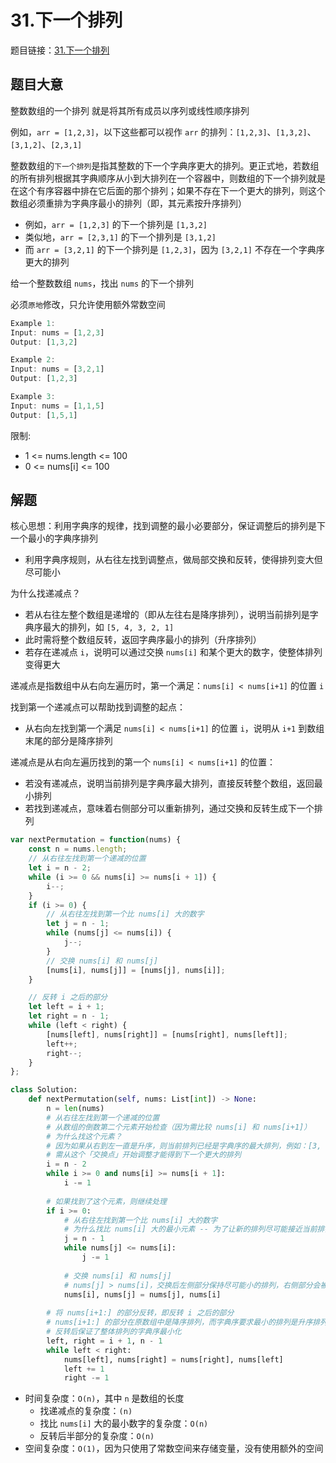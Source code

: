 # 31.下一个排列

题目链接：[31.下一个排列](https://leetcode.cn/problems/next-permutation/)

## 题目大意

整数数组的一个排列 就是将其所有成员以序列或线性顺序排列

例如，`arr = [1,2,3]`，以下这些都可以视作 `arr` 的排列：`[1,2,3]`、`[1,3,2]`、`[3,1,2]`、`[2,3,1]`

整数数组的`下一个排列`是指其整数的下一个字典序更大的排列。更正式地，若数组的所有排列根据其字典顺序从小到大排列在一个容器中，则数组的下一个排列就是在这个有序容器中排在它后面的那个排列；如果不存在下一个更大的排列，则这个数组必须重排为字典序最小的排列（即，其元素按升序排列）
- 例如，`arr = [1,2,3]` 的下一个排列是 `[1,3,2]`
- 类似地，`arr = [2,3,1]` 的下一个排列是 `[3,1,2]`
- 而 `arr = [3,2,1]` 的下一个排列是 `[1,2,3]`，因为 `[3,2,1]` 不存在一个字典序更大的排列

给一个整数数组 `nums`，找出 `nums` 的下一个排列

必须`原地`修改，只允许使用额外常数空间

```js
Example 1:
Input: nums = [1,2,3]
Output: [1,3,2]

Example 2:
Input: nums = [3,2,1]
Output: [1,2,3]

Example 3:
Input: nums = [1,1,5]
Output: [1,5,1]
```

限制:
- 1 <= nums.length <= 100
- 0 <= nums[i] <= 100

## 解题

核心思想：利用字典序的规律，找到调整的最小必要部分，保证调整后的排列是下一个最小的字典序排列
- 利用字典序规则，从右往左找到调整点，做局部交换和反转，使得排列变大但尽可能小

为什么找递减点？
- 若从右往左整个数组是递增的（即从左往右是降序排列），说明当前排列是字典序最大的排列，如 `[5, 4, 3, 2, 1]`
- 此时需将整个数组反转，返回字典序最小的排列（升序排列）
- 若存在递减点 `i`，说明可以通过交换 `nums[i]` 和某个更大的数字，使整体排列变得更大

递减点是指数组中从右向左遍历时，第一个满足：`nums[i] < nums[i+1]` 的位置 `i`

找到第一个递减点可以帮助找到调整的起点：
- 从右向左找到第一个满足 `nums[i] < nums[i+1]` 的位置 `i`，说明从 `i+1` 到数组末尾的部分是降序排列

递减点是从右向左遍历找到的第一个 `nums[i] < nums[i+1]` 的位置：
- 若没有递减点，说明当前排列是字典序最大排列，直接反转整个数组，返回最小排列
- 若找到递减点，意味着右侧部分可以重新排列，通过交换和反转生成下一个排列

```js
var nextPermutation = function(nums) {
    const n = nums.length;
    // 从右往左找到第一个递减的位置
    let i = n - 2;
    while (i >= 0 && nums[i] >= nums[i + 1]) {
        i--;
    }
    if (i >= 0) {
        // 从右往左找到第一个比 nums[i] 大的数字
        let j = n - 1;
        while (nums[j] <= nums[i]) {
            j--;
        }
        // 交换 nums[i] 和 nums[j]
        [nums[i], nums[j]] = [nums[j], nums[i]];
    }

    // 反转 i 之后的部分
    let left = i + 1;
    let right = n - 1;
    while (left < right) {
        [nums[left], nums[right]] = [nums[right], nums[left]];
        left++;
        right--;
    }
};
```
```python
class Solution:
    def nextPermutation(self, nums: List[int]) -> None:
        n = len(nums)
        # 从右往左找到第一个递减的位置
        # 从数组的倒数第二个元素开始检查（因为需比较 nums[i] 和 nums[i+1]）
        # 为什么找这个元素？
        # 因为如果从右到左一直是升序，则当前排列已经是字典序的最大排列，例如：[3, 2, 1]
        # 需从这个「交换点」开始调整才能得到下一个更大的排列
        i = n - 2
        while i >= 0 and nums[i] >= nums[i + 1]:
            i -= 1
        
        # 如果找到了这个元素，则继续处理
        if i >= 0:
            # 从右往左找到第一个比 nums[i] 大的数字
            # 为什么找比 nums[i] 大的最小元素 -- 为了让新的排列尽可能接近当前排列（尽量小），从而保证是「下一个」字典序排列
            j = n - 1
            while nums[j] <= nums[i]:
                j -= 1
            
            # 交换 nums[i] 和 nums[j]
            # nums[j] > nums[i]，交换后左侧部分保持尽可能小的排列，右侧部分会被重新排列
            nums[i], nums[j] = nums[j], nums[i]
        
        # 将 nums[i+1:] 的部分反转，即反转 i 之后的部分
        # nums[i+1:] 的部分在原数组中是降序排列，而字典序要求最小的排列是升序排列，将其反转后变成升序排列
        # 反转后保证了整体排列的字典序最小化
        left, right = i + 1, n - 1
        while left < right:
            nums[left], nums[right] = nums[right], nums[left]
            left += 1
            right -= 1
```

- 时间复杂度：`O(n)`，其中 `n` 是数组的长度
  - 找递减点的复杂度：`(n)`
  - 找比 `nums[i]` 大的最小数字的复杂度：`O(n)`
  - 反转后半部分的复杂度：`O(n)`
- 空间复杂度：`O(1)`，因为只使用了常数空间来存储变量，没有使用额外的空间